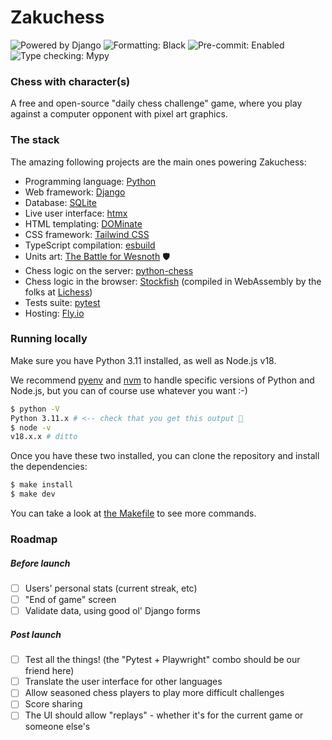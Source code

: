 # Zakuchess

![Powered by Django](https://img.shields.io/badge/Powered_By-Django-green)
![Formatting: Black](https://img.shields.io/badge/Formatting-Black-blue)
![Pre-commit: Enabled](https://img.shields.io/badge/Pre--commit-Enabled-blue)
![Type checking: Mypy](https://img.shields.io/badge/Type--checking-Mypy-blue)


### Chess with character(s)

A free and open-source "daily chess challenge" game, where you play against a computer opponent
with pixel art graphics.

### The stack

The amazing following projects are the main ones powering Zakuchess:

 - Programming language: [Python](https://www.python.org/)
 - Web framework: [Django](https://www.djangoproject.com/)
 - Database: [SQLite](https://www.sqlite.org/index.html)
 - Live user interface: [htmx](https://htmx.org/)
 - HTML templating: [DOMinate](https://github.com/Knio/dominate#readme)
 - CSS framework: [Tailwind CSS](https://tailwindcss.com/)
 - TypeScript compilation: [esbuild](https://esbuild.github.io/)
 - Units art: [The Battle for Wesnoth](https://www.wesnoth.org/) :shield:
 - Chess logic on the server: [python-chess](https://python-chess.readthedocs.io/en/latest/)
 - Chess logic in the browser: [Stockfish](https://stockfishchess.org/) (compiled in WebAssembly by the folks at [Lichess](https://github.com/lichess-org))
 - Tests suite: [pytest](https://docs.pytest.org/en/latest/)
 - Hosting: [Fly.io](https://fly.io/)

### Running locally

Make sure you have Python 3.11 installed, as well as Node.js v18.

We recommend [pyenv](https://github.com/pyenv/pyenv-installer#readme) and [nvm](https://github.com/nvm-sh/nvm#readme) to handle specific versions of Python and Node.js,
but you can of course use whatever you want :-)

```bash
$ python -V
Python 3.11.x # <-- check that you get this output 🙂
$ node -v
v18.x.x # ditto
```

Once you have these two installed, you can clone the repository and install the dependencies:

```bash
$ make install
$ make dev
```

You can take a look at [the Makefile](./Makefile) to see more commands.

### Roadmap

##### Before launch

 - [ ] Users' personal stats (current streak, etc)
 - [ ] "End of game" screen
 - [ ] Validate data, using good ol' Django forms 

##### Post launch

 - [ ] Test all the things! (the "Pytest + Playwright" combo should be our friend here)
 - [ ] Translate the user interface for other languages
 - [ ] Allow seasoned chess players to play more difficult challenges
 - [ ] Score sharing
 - [ ] The UI should allow "replays" - whether it's for the current game or someone else's
